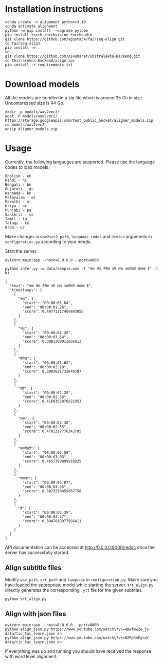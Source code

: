 # Installation instructions

```
conda create -n alignment python=3.10
conda activate alignment
python -m pip install --upgrade pytube
pip install torch torchvision torchaudio
git clone https://github.com/agupta54/fairseq-align.git
cd fairseq-align
pip install -e .
cd ..
git clone https://github.com/AI4Bharat/Chitralekha-Backend.git
cd Chitralekha-Backend/align-api
pip install -r requirements.txt
```

# Download models 
All the models are bundled in a zip file which is around $35$ Gb in size. Uncompressed size is $44$ Gb.
```
mkdir -p models/wav2vec2/
wget -P models/wav2vec2/ https://storage.googleapis.com/test_public_bucket/aligner_models.zip
cd models/wav2vec2 
unzip aligner_models.zip
```

# Usage 
Currently. the following langauges are supported. Please use the language codes to load models.

```
English - en
Hindi - hi
Bengali - bn
Gujarati - gu
Kannada - kn
Malayalam - ml
Marathi - mr
Oriya - or
Punjabi - pa
Sanskrit - sa
Tamil - ta
Telugu - te
Urdu - ur
```
Make changes in  `wav2vec2_path`, `language_codes` and `device` arguments in  `configuration.py` according to your needs.

Start the server: 
```
uvicorn main:app --host=0.0.0.0 --port=8000

python infer.py -w data/sample.wav -t "क्या सेंट मैरीस की एयर क्वालिटी घातक है" -l hi
```
```{json}
{
  "text": "क्या सेंट मैरीस की एयर क्वालिटी घातक है",
  "timestamps": [
    {
      "क्या": {
        "start": "00:00:01.04",
        "end": "00:00:01.26",
        "score": 0.49771117469803855
      }
    },
    {
      "सेंट": {
        "start": "00:00:01.30",
        "end": "00:00:01.64",
        "score": 0.6091309013666913
      }
    },
    {
      "मैरीस": {
        "start": "00:00:01.68",
        "end": "00:00:02.18",
        "score": 0.6003621731046587
      }
    },
    {
      "की": {
        "start": "00:00:02.28",
        "end": "00:00:02.36",
        "score": 0.4160352870821953
      }
    },
    {
      "एयर": {
        "start": "00:00:02.38",
        "end": "00:00:02.55",
        "score": 0.4701317776343785
      }
    },
    {
      "क्वालिटी": {
        "start": "00:00:02.59",
        "end": "00:00:03.03",
        "score": 0.4657399899918925
      }
    },
    {
      "घातक": {
        "start": "00:00:03.07",
        "end": "00:00:03.35",
        "score": 0.5823210459867758
      }
    },
    {
      "है": {
        "start": "00:00:03.39",
        "end": "00:00:03.47",
        "score": 0.3947810977988411
      }
    }
  ]
}
```
API documentation can be accessed at http://0.0.0.0:8000/redoc once the server has successfully started.

## Align subtitle files

Modify `wav_path`, `srt_path` and `language` in `configuration.py`. Make sure you have loaded the appropriate model while starting the server. `srt_align.py` directly generates the corresponding `.ytt` file for the given subtitles. 

```{bash}
python srt_align.py
```
## Align with json files

```
uvicorn main:app --host=0.0.0.0 --port=8000
python align_json.py https://www.youtube.com/watch\?v\=4DwfmwZe_jo data/tic_tac_learn.json en
python align_json.py https://www.youtube.com/watch\?v\=N2PpRnFqnqY data/tic_tac_learn.json en
```
If everything was up and running you should have received the response with word level alignment. 

